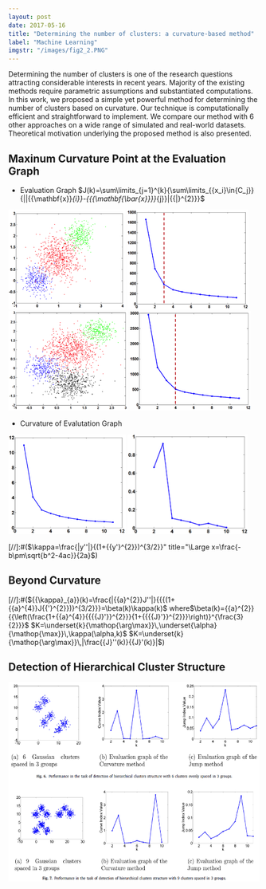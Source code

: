```yaml
---
layout: post
date: 2017-05-16
title: "Determining the number of clusters: a curvature-based method"
label: "Machine Learning"
imgstr: "/images/fig2_2.PNG"
---
```


Determining the number of clusters is one of the research questions attracting considerable interests in recent years. Majority of the existing methods require parametric assumptions and substantiated computations. In this work, we proposed a simple yet powerful method for determining the number of clusters based on curvature. Our technique is computationally efficient and straightforward to implement. We compare our method with 6 other approaches on a wide range of simulated and real-world datasets. Theoretical motivation underlying the proposed method is also presented.


	
## Maxinum Curvature Point at the Evaluation Graph
* Evaluation Graph
$J(k)=\sum\limits_{j=1}^{k}{\sum\limits_{{x_i}\in{C_j}}{||{{\mathbf{x}}_{i}}-{{{\mathbf{\bar{x}}}}_{j}}|{{|}^{2}}}$

<img src="/images/curvature_pic/fig1_1.png"  height="200" />
<img src="/images/curvature_pic/fig1_2.png"  height="200" />
<img src="/images/curvature_pic/fig1_3.png"  height="200" />
<img src="/images/curvature_pic/fig1_4.png"  height="200" />

* Curvature of Evalutation Graph

<img src="/images/curvature_pic/fig2-1.PNG"  height="200" />
<img src="/images/curvature_pic/fig2_2.png"  height="200" />

[//]:#($\kappa=\frac{|y''|}{(1+{{y'}^{2}})^{3/2}}" title="\Large x=\frac{-b\pm\sqrt{b^2-4ac}}{2a}$)

## Beyond Curvature
[//]:#(${{\kappa}_{a}}(k)=\frac{|{{a}^{2}}J''|}{{{(1+{{a}^{4}}J{{'}^{2}})}^{3/2}}}=\beta(k)\kappa(k)$
where$\beta(k)={{a}^{2}}{{\left(\frac{1+{{a}^{4}}{{{{J}'}}^{2}}}{1+{{{{J}'}}^{2}}}\right)}^{\frac{3}{2}}}$
$K=\underset{k}{\mathop{\arg\max}}\,\underset{\alpha}{\mathop{\max}}\,\kappa(\alpha,k)$
$K=\underset{k}{\mathop{\arg\max}}\,|\frac{{J}''(k)}{{J}'(k)}|$)

## Detection of Hierarchical Cluster Structure


<img src="/images/fig2_2.PNG"  class="inline" height="400"/>




 

